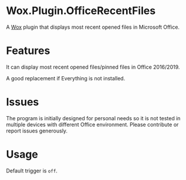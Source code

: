 # Wox.Plugin.OfficeRecentFiles
A [Wox](https://github.com/Wox-launcher/Wox) plugin that displays most recent opened files in Microsoft Office.

# Features 
It can display most recent opened files/pinned files in Office 2016/2019.

A good replacement if Everything is not installed.

# Issues
The program is initially designed for personal needs so it is not tested in multiple devices with different Office environment. Please contribute or report issues generously.

# Usage
Default trigger is `off`.
